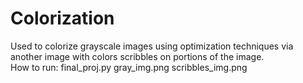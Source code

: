 # Colorization
Used to colorize grayscale images using optimization techniques via another image with colors scribbles on portions of the image. 
<br>
How to run:
	final_proj.py gray_img.png scribbles_img.png 
